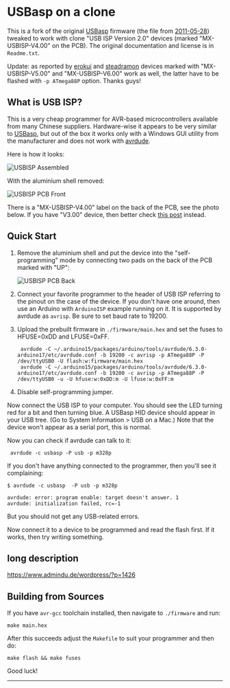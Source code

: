 # USBasp on a clone

This is a fork of the original [USBasp](http://www.fischl.de/usbasp/) firmware (the file from [2011-05-28](http://www.fischl.de/usbasp/usbasp.2011-05-28.tar.gz)) tweaked to work with clone "USB ISP Version 2.0" devices (marked "MX-USBISP-V4.00" on the PCB). The original documentation and license is in `Readme.txt`.

Update: as reported by [erokui](https://github.com/erokui) and [steadramon](https://github.com/steadramon) devices marked with "MX-USBISP-V5.00" and "MX-USBISP-V6.00" work as well, the latter have to be flashed with `-p ATmega88P` option. Thanks guys!

## What is USB ISP?

This is a very cheap programmer for AVR-based microcontrollers available from many Chinese suppliers. Hardware-wise it appears to be very similar to [USBasp](http://www.fischl.de/usbasp/), but out of the box it works only with a Windows GUI utility from the manufacturer and does not work with [avrdude](http://www.nongnu.org/avrdude/).

Here is how it looks:

![USBISP Assembled](usbisp-assembled.jpg "Assembled — USBISP Version 2.0 / MX-USBISP-V4.00")

With the aluminium shell removed:

![USBISP PCB Front](usbisp-pcb-front.jpg "PCB — USBISP Version 2.0 / MX-USBISP-V4.00")

There is a "MX-USBISP-V4.00" label on the back of the PCB, see the photo below. If you have "V3.00" device, then better check [this post](https://www.sciencetronics.com/greenphotons/?p=938) instead.

## Quick Start

1. Remove the aluminium shell and put the device into the "self-programming" mode by connecting two pads on the back of the PCB marked with "UP":

	![USBISP PCB Back](usbisp-pcb-back.jpg "PCB — USBISP Version 2.0 / MX-USBISP-V4.00")

2. Connect your favorite programmer to the header of USB ISP referring to the pinout on the case of the device. If you don't have one around, then use an Arduino with `ArduinoISP` example running on it. It is supported by avrdude as `avrisp`. Be sure to set baud rate to 19200.

3. Upload the prebuilt firmware in `./firmware/main.hex` and set the fuses to HFUSE=0xDD and LFUSE=0xFF.

        avrdude -C ~/.arduino15/packages/arduino/tools/avrdude/6.3.0-arduino17/etc/avrdude.conf -b 19200 -c avrisp -p ATmega88P -P /dev/ttyUSB0 -U flash:w:firmware/main.hex
        avrdude -C ~/.arduino15/packages/arduino/tools/avrdude/6.3.0-arduino17/etc/avrdude.conf -b 19200 -c avrisp -p ATmega88P -P /dev/ttyUSB0 -u -U hfuse:w:0xDD:m -U lfuse:w:0xFF:m

4. Disable self-programming jumper.

Now connect the USB ISP to your computer. You should see the LED turning red for a bit and then turning blue. A USBasp HID device should appear in your USB tree. (Go to System Information > USB on a Mac.) Note that the device won't appear as a serial port, this is normal. 

Now you can check if avrdude can talk to it:

	 avrdude -c usbasp -P usb -p m328p

If you don't have anything connected to the programmer, then you'll see it complaining:

	$ avrdude -c usbasp  -P usb -p m328p

	avrdude: error: program enable: target doesn't answer. 1 
	avrdude: initialization failed, rc=-1

But you should not get any USB-related errors. 

Now connect it to a device to be programmed and read the flash first. If it works, then try writing something.

## long description

https://www.admindu.de/wordpress/?p=1426

## Building from Sources

If you have `avr-gcc` toolchain installed, then navigate to `./firmware` and run:

	make main.hex

After this succeeds adjust the `Makefile` to suit your programmer and then do:

	make flash && make fuses

Good luck!

---

